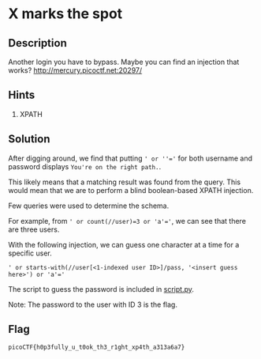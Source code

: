 # X marks the spot

## Description

Another login you have to bypass. Maybe you can find an injection that works? http://mercury.picoctf.net:20297/

## Hints

1. XPATH

## Solution

After digging around, we find that putting `' or ''='` for both username and password displays `You're on the right path.`.

This likely means that a matching result was found from the query. This would mean that we are to perform a blind boolean-based XPATH injection.

Few queries were used to determine the schema.

For example, from `' or count(//user)=3 or 'a'='`, we can see that there are three users.

With the following injection, we can guess one character at a time for a specific user.

```
' or starts-with(//user[<1-indexed user ID>]/pass, '<insert guess here>') or 'a'='
```

The script to guess the password is included in [script.py](./script.py).

Note: The password to the user with ID 3 is the flag.

## Flag

`picoCTF{h0p3fully_u_t0ok_th3_r1ght_xp4th_a313a6a7}`
